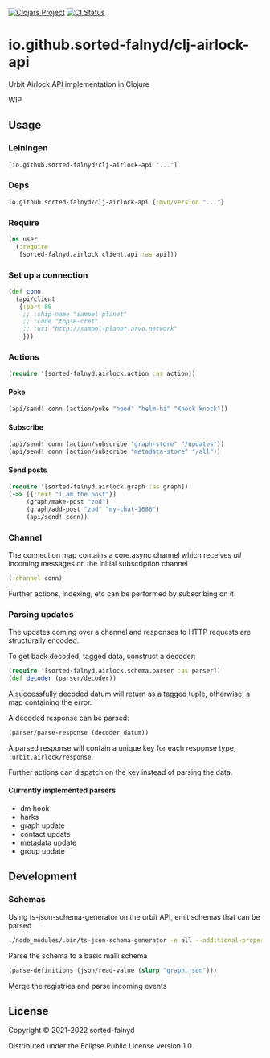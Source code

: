 [![Clojars Project](https://img.shields.io/clojars/v/io.github.sorted-falnyd/clj-airlock-api.svg)](https://clojars.org/io.github.sorted-falnyd/clj-airlock-api)
[![CI Status](https://img.shields.io/endpoint.svg?url=https%3A%2F%2Factions-badge.atrox.dev%2Fatrox%2Fsync-dotenv%2Fbadge&style=flat)](https://actions-badge.atrox.dev/atrox/sync-dotenv/goto)

# io.github.sorted-falnyd/clj-airlock-api

Urbit Airlock API implementation in Clojure

WIP

## Usage

### Leiningen

```clojure
[io.github.sorted-falnyd/clj-airlock-api "..."]
```

### Deps

```clojure
io.github.sorted-falnyd/clj-airlock-api {:mvn/version "..."}
```

### Require

```clojure
(ns user
  (:require
   [sorted-falnyd.airlock.client.api :as api]))
```
### Set up a connection

```clojure
(def conn
  (api/client
   {:port 80
    ;; :ship-name "sampel-planet"
    ;; :code "topse-cret"
    ;; :uri "http://sampel-planet.arvo.network"
    }))

```

### Actions

```clojure
(require '[sorted-falnyd.airlock.action :as action])
```

#### Poke

```clojure
(api/send! conn (action/poke "hood" "helm-hi" "Knock knock"))
```

#### Subscribe

```clojure
(api/send! conn (action/subscribe "graph-store" "/updates"))
(api/send! conn (action/subscribe "metadata-store" "/all"))
```

#### Send posts

```clojure
(require '[sorted-falnyd.airlock.graph :as graph])
(->> [{:text "I am the post"}]
     (graph/make-post "zod")
     (graph/add-post "zod" "my-chat-1686")
     (api/send! conn))
```

### Channel

The connection map contains a core.async channel which receives *all*
incoming messages on the initial subscription channel

```clojure
(:channel conn)
```

Further actions, indexing, etc can be performed by subscribing on it.

### Parsing updates

The updates coming over a channel and responses to HTTP requests are
structurally encoded.

To get back decoded, tagged data, construct a decoder:

```clojure
(require '[sorted-falnyd.airlock.schema.parser :as parser])
(def decoder (parser/decoder))
```

A successfully decoded datum will return as a tagged tuple, otherwise, a
map containing the error.

A decoded response can be parsed:

```clojure
(parser/parse-response (decoder datum))
```

A parsed response will contain a unique key for each response type,
`:urbit.airlock/response`.

Further actions can dispatch on the key instead of parsing the data.

#### Currently implemented parsers

- dm hook
- harks
- graph update
- contact update
- metadata update
- group update

## Development

### Schemas

Using ts-json-schema-generator on the urbit API, emit schemas that can be parsed

```bash
./node_modules/.bin/ts-json-schema-generator -e all --additional-properties true -f tsconfig.json --type 'Graph'  > ~/Urbit/clj-airlock-api/src/dev/resources/graph-update2.json
```

Parse the schema to a basic malli schema

```clojure
(parse-definitions (json/read-value (slurp "graph.json")))
```

Merge the registries and parse incoming events

## License

Copyright © 2021-2022 sorted-falnyd

Distributed under the Eclipse Public License version 1.0.
